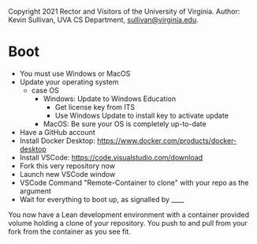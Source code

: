 Copyright 2021 Rector and Visitors of the University of Virginia.
Author: Kevin Sullivan, UVA CS Department, sullivan@virginia.edu.

# Boot

- You must use Windows or MacOS
- Update your operating system
  - case OS
    - Windows: Update to Windows Education 
      - Get license key from ITS
      - Use Windows Update to install key to activate update
    - MacOS: Be sure your OS is completely up-to-date
- Have a GitHub account
- Install Docker Desktop: https://www.docker.com/products/docker-desktop
- Install VSCode: https://code.visualstudio.com/download
- Fork this very repository now
- Launch new VSCode window
- VSCode Command "Remote-Container to clone" with your repo as the argument
- Wait for everything to boot up, as signalled by ____

You now have a Lean development environment with a container
provided volume holding a clone of your repository. You push
to and pull from your fork from the container as you see fit.